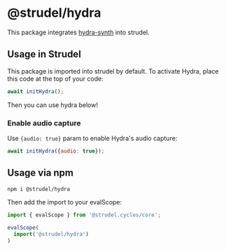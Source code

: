 # @strudel/hydra

This package integrates [hydra-synth](https://www.npmjs.com/package/hydra-synth) into strudel.

## Usage in Strudel

This package is imported into strudel by default. To activate Hydra, place this code at the top of your code:

```js
await initHydra();
```

Then you can use hydra below!

### Enable audio capture
Use `{audio: true}` param to enable Hydra's audio capture:

```js
await initHydra({audio: true});
```

## Usage via npm

```sh
npm i @strudel/hydra
```

Then add the import to your evalScope:

```js
import { evalScope } from '@strudel.cycles/core';

evalScope(
  import('@strudel/hydra')
)
```
